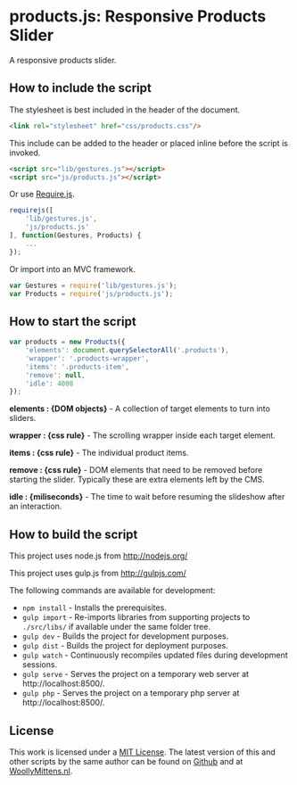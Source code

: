 # products.js: Responsive Products Slider

A responsive products slider.

## How to include the script

The stylesheet is best included in the header of the document.

```html
<link rel="stylesheet" href="css/products.css"/>
```

This include can be added to the header or placed inline before the script is invoked.

```html
<script src="lib/gestures.js"></script>
<script src="js/products.js"></script>
```

Or use [Require.js](https://requirejs.org/).

```js
requirejs([
	'lib/gestures.js',
	'js/products.js'
], function(Gestures, Products) {
	...
});
```

Or import into an MVC framework.

```js
var Gestures = require('lib/gestures.js');
var Products = require('js/products.js');
```

## How to start the script

```javascript
var products = new Products({
	'elements': document.querySelectorAll('.products'),
	'wrapper': '.products-wrapper',
	'items': '.products-item',
	'remove': null,
	'idle': 4000
});
```

**elements : {DOM objects}** - A collection of target elements to turn into sliders.

**wrapper : {css rule}** - The scrolling wrapper inside each target element.

**items : {css rule}** - The individual product items.

**remove : {css rule}** - DOM elements that need to be removed before starting the slider. Typically these are extra elements left by the CMS.

**idle : {miliseconds}** - The time to wait before resuming the slideshow after an interaction.

## How to build the script

This project uses node.js from http://nodejs.org/

This project uses gulp.js from http://gulpjs.com/

The following commands are available for development:
+ `npm install` - Installs the prerequisites.
+ `gulp import` - Re-imports libraries from supporting projects to `./src/libs/` if available under the same folder tree.
+ `gulp dev` - Builds the project for development purposes.
+ `gulp dist` - Builds the project for deployment purposes.
+ `gulp watch` - Continuously recompiles updated files during development sessions.
+ `gulp serve` - Serves the project on a temporary web server at http://localhost:8500/.
+ `gulp php` - Serves the project on a temporary php server at http://localhost:8500/.

## License

This work is licensed under a [MIT License](https://opensource.org/licenses/MIT). The latest version of this and other scripts by the same author can be found on [Github](https://github.com/WoollyMittens) and at [WoollyMittens.nl](https://www.woollymittens.nl/).
